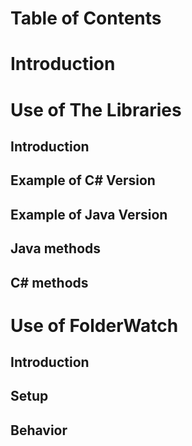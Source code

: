 Table of Contents
=================

Introduction
============

Use of The Libraries
============================

Introduction
------------

Example of C# Version
---------------------

Example of Java Version
-----------------------

Java methods
------------

C# methods
----------

Use of FolderWatch
==========================

Introduction
------------

Setup
-----

Behavior
--------